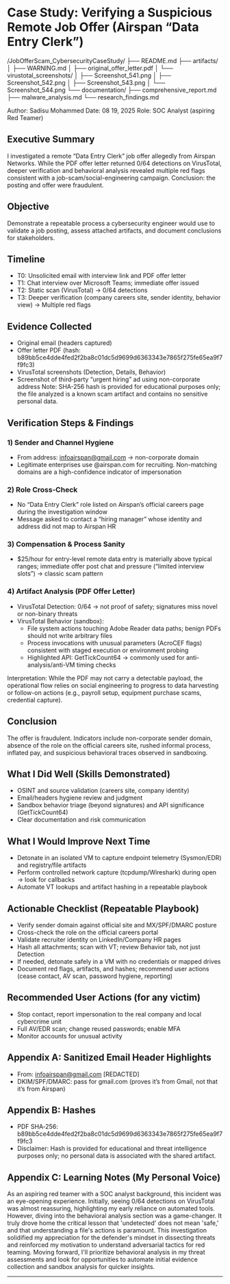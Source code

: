 # Case Study: Verifying a Suspicious Remote Job Offer (Airspan “Data Entry Clerk”)

/JobOfferScam_CybersecurityCaseStudy/
├── README.md 
├── artifacts/
│   ├── WARNING.md 
│   ├── original_offer_letter.pdf 
│   └── virustotal_screenshots/
│       ├── Screenshot_541.png
│       ├── Screenshot_542.png
│       ├── Screenshot_543.png
│       └── Screenshot_544.png
└── documentation/
    ├── comprehensive_report.md
    ├── malware_analysis.md
    └── research_findings.md

Author: Sadisu Mohammed
Date: 08 19, 2025
Role: SOC Analyst (aspiring Red Teamer)

## Executive Summary
I investigated a remote “Data Entry Clerk” job offer allegedly from Airspan Networks. While the PDF offer letter returned 0/64 detections on VirusTotal, deeper verification and behavioral analysis revealed multiple red flags consistent with a job-scam/social-engineering campaign. Conclusion: the posting and offer were fraudulent.

## Objective
Demonstrate a repeatable process a cybersecurity engineer would use to validate a job posting, assess attached artifacts, and document conclusions for stakeholders.

## Timeline
- T0: Unsolicited email with interview link and PDF offer letter
- T1: Chat interview over Microsoft Teams; immediate offer issued
- T2: Static scan (VirusTotal) → 0/64 detections
- T3: Deeper verification (company careers site, sender identity, behavior view) → Multiple red flags

## Evidence Collected
- Original email (headers captured)
- Offer letter PDF (hash: b89bb5ce4dde4fed2f2ba8c01dc5d9699d6363343e7865f275fe65ea9f7f9fc3)
- VirusTotal screenshots (Detection, Details, Behavior)
- Screenshot of third‑party “urgent hiring” ad using non-corporate address
Note: SHA-256 hash is provided for educational purposes only; the file analyzed is a known scam artifact and contains no sensitive personal data.

## Verification Steps & Findings
### 1) Sender and Channel Hygiene
- From address: infoairspan@gmail.com → non-corporate domain
- Legitimate enterprises use @airspan.com for recruiting. Non-matching domains are a high-confidence indicator of impersonation

### 2) Role Cross‑Check
- No “Data Entry Clerk” role listed on Airspan’s official careers page during the investigation window
- Message asked to contact a “hiring manager” whose identity and address did not map to Airspan HR

### 3) Compensation & Process Sanity
- $25/hour for entry-level remote data entry is materially above typical ranges; immediate offer post chat and pressure (“limited interview slots”) → classic scam pattern

### 4) Artifact Analysis (PDF Offer Letter)
- VirusTotal Detection: 0/64 → not proof of safety; signatures miss novel or non-binary threats
- VirusTotal Behavior (sandbox):
  - File system actions touching Adobe Reader data paths; benign PDFs should not write arbitrary files
  - Process invocations with unusual parameters (AcroCEF flags) consistent with staged execution or environment probing
  - Highlighted API: GetTickCount64 → commonly used for anti-analysis/anti-VM timing checks

Interpretation: While the PDF may not carry a detectable payload, the operational flow relies on social engineering to progress to data harvesting or follow-on actions (e.g., payroll setup, equipment purchase scams, credential capture).

## Conclusion
The offer is fraudulent. Indicators include non-corporate sender domain, absence of the role on the official careers site, rushed informal process, inflated pay, and suspicious behavioral traces observed in sandboxing.

## What I Did Well (Skills Demonstrated)
- OSINT and source validation (careers site, company identity)
- Email/headers hygiene review and judgment
- Sandbox behavior triage (beyond signatures) and API significance (GetTickCount64)
- Clear documentation and risk communication

## What I Would Improve Next Time
- Detonate in an isolated VM to capture endpoint telemetry (Sysmon/EDR) and registry/file artifacts
- Perform controlled network capture (tcpdump/Wireshark) during open → look for callbacks
- Automate VT lookups and artifact hashing in a repeatable playbook

## Actionable Checklist (Repeatable Playbook)
- Verify sender domain against official site and MX/SPF/DMARC posture
- Cross-check the role on the official careers portal
- Validate recruiter identity on LinkedIn/Company HR pages
- Hash all attachments; scan with VT; review Behavior tab, not just Detection
- If needed, detonate safely in a VM with no credentials or mapped drives
- Document red flags, artifacts, and hashes; recommend user actions (cease contact, AV scan, password hygiene, reporting)

## Recommended User Actions (for any victim)
- Stop contact, report impersonation to the real company and local cybercrime unit
- Full AV/EDR scan; change reused passwords; enable MFA
- Monitor accounts for unusual activity

## Appendix A: Sanitized Email Header Highlights
- From: infoairspan@gmail.com [REDACTED]
- DKIM/SPF/DMARC: pass for gmail.com (proves it’s from Gmail, not that it’s from Airspan)

## Appendix B: Hashes
- PDF SHA‑256: b89bb5ce4dde4fed2f2ba8c01dc5d9699d6363343e7865f275fe65ea9f7f9fc3
- Disclaimer: Hash is provided for educational and threat intelligence purposes only; no personal data is associated with the shared artifact.

## Appendix C: Learning Notes (My Personal Voice)

As an aspiring red teamer with a SOC analyst background, this incident was an eye-opening experience. Initially, seeing 0/64 detections on VirusTotal was almost reassuring, highlighting my early reliance on automated tools. However, diving into the behavioral analysis section was a game-changer. It truly drove home the critical lesson that \'undetected\' does not mean \'safe,\' and that understanding a file\'s actions is paramount. This investigation solidified my appreciation for the defender\'s mindset in dissecting threats and reinforced my motivation to understand adversarial tactics for red teaming. Moving forward, I\'ll prioritize behavioral analysis in my threat assessments and look for opportunities to automate initial evidence collection and sandbox analysis for quicker insights.

---

